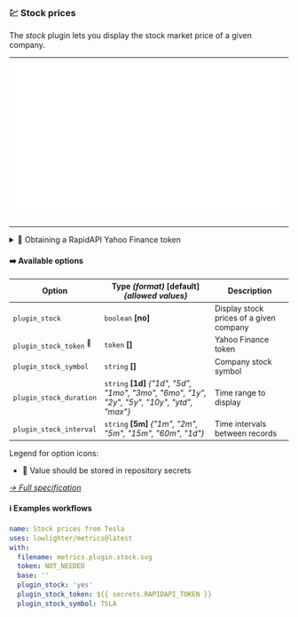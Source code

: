 ### 💹 Stock prices

The *stock* plugin lets you display the stock market price of a given company.

<table>
  <td align="center">
    <img src="https://github.com/lowlighter/lowlighter/blob/master/metrics.plugin.stock.svg">
    <img width="900" height="1" alt="">
  </td>
</table>

<details>
<summary>💬 Obtaining a RapidAPI Yahoo Finance token</summary>

Create a [RapidAPI account](https://rapidapi.com) and subscribe to [Yahoo Finance API](https://rapidapi.com/apidojo/api/yahoo-finance1) to get a token.

![RapidAPI token](/.github/readme/imgs/plugin_stock_token.png)

</details>

#### ➡️ Available options

<!--options-->
| Option | Type *(format)* **[default]** *{allowed values}* | Description |
| ------ | -------------------------------- | ----------- |
| `plugin_stock` | `boolean` **[no]** | Display stock prices of a given company |
| `plugin_stock_token` <sup>🔐</sup> | `token` **[]** | Yahoo Finance token |
| `plugin_stock_symbol` | `string` **[]** | Company stock symbol |
| `plugin_stock_duration` | `string` **[1d]** *{"1d", "5d", "1mo", "3mo", "6mo", "1y", "2y", "5y", "10y", "ytd", "max"}* | Time range to display |
| `plugin_stock_interval` | `string` **[5m]** *{"1m", "2m", "5m", "15m", "60m", "1d"}* | Time intervals between records |


Legend for option icons:
* 🔐 Value should be stored in repository secrets
<!--/options-->

*[→ Full specification](metadata.yml)*

#### ℹ️ Examples workflows

<!--examples-->
```yaml
name: Stock prices from Tesla
uses: lowlighter/metrics@latest
with:
  filename: metrics.plugin.stock.svg
  token: NOT_NEEDED
  base: ''
  plugin_stock: 'yes'
  plugin_stock_token: ${{ secrets.RAPIDAPI_TOKEN }}
  plugin_stock_symbol: TSLA

```
<!--/examples-->